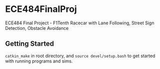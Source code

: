 # ECE484FinalProj
ECE484 Final Project - F1Tenth Racecar with Lane Following, Street Sign Detection, Obstacle Avoidance

## Getting Started
```catkin_make``` in root directory, and ```source devel/setup.bash``` to get started with running programs and sims. 
